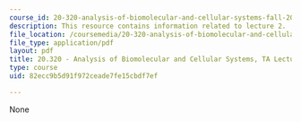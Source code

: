 ```yaml
---
course_id: 20-320-analysis-of-biomolecular-and-cellular-systems-fall-2012
description: This resource contains information related to lecture 2.
file_location: /coursemedia/20-320-analysis-of-biomolecular-and-cellular-systems-fall-2012/82ecc9b5d91f972ceade7fe15cbdf7ef_MIT20_320F12_Lecture2.pdf
file_type: application/pdf
layout: pdf
title: 20.320 - Analysis of Biomolecular and Cellular Systems, TA Lecture Note 2
type: course
uid: 82ecc9b5d91f972ceade7fe15cbdf7ef

---
```

None